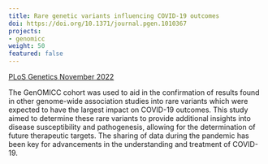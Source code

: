 ```yaml
---
title: Rare genetic variants influencing COVID-19 outcomes
doi: https://doi.org/10.1371/journal.pgen.1010367
projects:
- genomicc
weight: 50
featured: false
---
```


[PLoS Genetics November 2022]({{page.doi}})


The GenOMICC cohort was used to aid in the confirmation of results found in other genome-wide association studies into rare variants which were expected to have the largest impact on COVID-19 outcomes. This study aimed to determine these rare variants to provide additional insights into disease susceptibility and pathogenesis, allowing for the determination of future therapeutic targets. The sharing of data during the pandemic has been key for advancements in the understanding and treatment of COVID-19.
